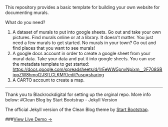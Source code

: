 This repository provides a basic template for building your own website for documenting murals. 

What do you need? 

1. A dataset of murals to put into google sheets.
Go out and take your own pictures. Find murals online or at a library. It doesn't matter. You just need a few murals to get started.
No murals in your town? Go out and find places that you want to see murals!
2. A google docs account in order to create a google sheet from your mural data. Take your data and put it into google sheets.
You can use the metadata template to get started: https://docs.google.com/spreadsheets/d/1rEeWW5pnvNpixm__2F708SBjppZW8hmoI2JSfLCLKMY/edit?usp=sharing
3. A CARTO account to create a map.





------------------------------------------------------------------------------------

Thank you to Blackrockdigital for setting up the orginal repo. More info below:
#Clean Blog by Start Bootstrap - Jekyll Version

The official Jekyll version of the Clean Blog theme by [Start Bootstrap](http://startbootstrap.com/).

###[View Live Demo &rarr;](http://blackrockdigital.github.io/startbootstrap-clean-blog-jekyll/)

